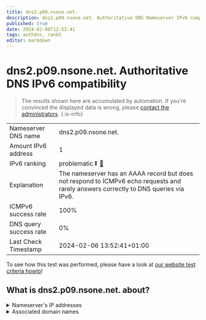 ```yaml
---
title: dns2.p09.nsone.net.
description: dns2.p09.nsone.net. Authoritative DNS Nameserver IPv6 compatibility
published: true
date: 2024-02-06T12:52:41
tags: authdns, rank5
editor: markdown
---
```


# dns2.p09.nsone.net. Authoritative DNS IPv6 compatibility

> The results shown here are accumulated by automation. If you're convinced the displayed data is wrong, please [contact the administrators](/howto/chat). 
{.is-info}




|   |   |
| - | - |
| Nameserver DNS name | dns2.p09.nsone.net.
| Amount IPv6 address | 1
| IPv6 ranking | problematic :arrow_double_down: [🔗](/howto/ranking) |
| Explanation | The nameserver has an AAAA record but does not respond to ICMPv6 echo requests and rarely answers correctly to DNS queries via IPv6. |
| ICMPv6 success rate | 100%|
| DNS query success rate | 0% |
| Last Check Timestamp | 2024-02-06 13:52:41+01:00 |

To see how this test was performed, please have a look at [our website test criteria howto](/howto/testcriteria/authdns)!


## What is dns2.p09.nsone.net. about?




<details>
<summary>Nameserver's IP addresses</summary>

2a00:edc0:6259:7:9::2

</details>



<details>
<summary>Associated domain names</summary>

www.msn.com

www.linkedin.com

www.nvidia.com

www.fiat.com

www.disneyplus.com

</details>
